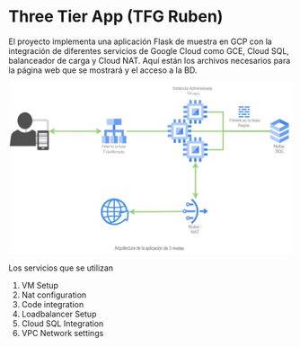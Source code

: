 # Three Tier App (TFG Ruben) 

El proyecto implementa una aplicación Flask de muestra en GCP con la integración de diferentes 
servicios de Google Cloud como GCE, Cloud SQL, balanceador de carga y Cloud NAT.
Aquí están los archivos necesarios para la página web que se mostrará y el acceso a la BD.

![Architecture](architecture.jpg)

Los servicios que se utilizan
1. VM Setup
1. Nat configuration
1. Code integration
1. Loadbalancer Setup
1. Cloud SQL Integration
1. VPC Network settings
